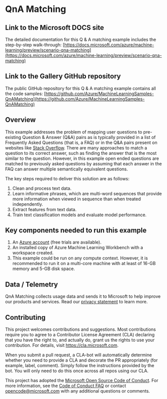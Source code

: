 # QnA Matching


## Link to the Microsoft DOCS site

The detailed documentation for this Q & A matching example includes the step-by-step walk-through:
[https://docs.microsoft.com/azure/machine-learning/preview/scenario-qna-matching](https://docs.microsoft.com/azure/machine-learning/preview/scenario-qna-matching)


## Link to the Gallery GitHub repository

The public GitHub repository for this Q & A matching example contains all the code samples:
[https://github.com/Azure/MachineLearningSamples-QnAMatching](https://github.com/Azure/MachineLearningSamples-QnAMatching)


## Overview

This example addresses the problem of mapping user questions to pre-existing Question & Answer (Q&A) pairs as is typically provided in a list of Frequently Asked Questions (that is, a FAQ) or in the Q&A pairs present on websites like [Stack Overflow](https://stackoverflow.com/). There are many approaches to match a question to its correct answer, such as finding the answer that is the most similar to the question. However, in this example open ended questions are matched to previously asked questions by assuming that each answer in the FAQ can answer multiple semantically equivalent questions.

The key steps required to deliver this solution are as follows:

1. Clean and process text data.
2. Learn informative phrases, which are multi-word sequences that provide more information when viewed in sequence than when treated independently.
3. Extract features from text data.
4. Train text classification models and evaluate model performance.


## Key components needed to run this example

1. An [Azure account](https://azure.microsoft.com/free/) (free trials are available).
2. An installed copy of Azure Machine Learning Workbench with a workspace created.
3. This example could be run on any compute context. However, it is recommended to run it on a multi-core machine with at least of 16-GB memory and 5-GB disk space.


## Data / Telemetry
QnA Matching collects usage data and sends it to Microsoft to help improve our products and services. Read our [privacy statement](http://go.microsoft.com/fwlink/?LinkId=521839) to learn more. 


## Contributing

This project welcomes contributions and suggestions.  Most contributions require you to agree to a
Contributor License Agreement (CLA) declaring that you have the right to, and actually do, grant us
the rights to use your contribution. For details, visit https://cla.microsoft.com.

When you submit a pull request, a CLA-bot will automatically determine whether you need to provide
a CLA and decorate the PR appropriately (for example, label, comment). Simply follow the instructions
provided by the bot. You will only need to do this once across all repos using our CLA.

This project has adopted the [Microsoft Open Source Code of Conduct](https://opensource.microsoft.com/codeofconduct/).
For more information, see the [Code of Conduct FAQ](https://opensource.microsoft.com/codeofconduct/faq/) or
contact [opencode@microsoft.com](mailto:opencode@microsoft.com) with any additional questions or comments.

